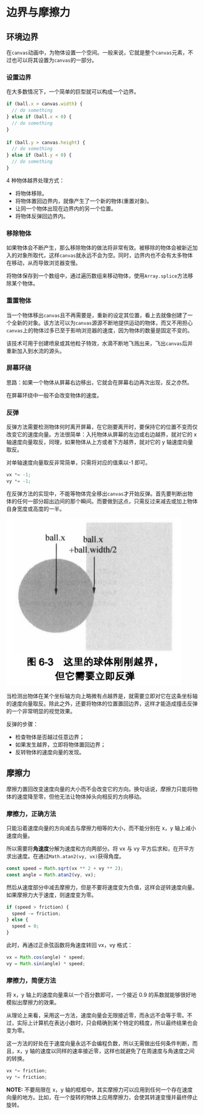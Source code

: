 # 边界与摩擦力

## 环境边界

在`canvas`动画中，为物体设置一个空间。一般来说，它就是整个`canvas`元素，不过也可以将其设置为`canvas`的一部分。

### 设置边界

在大多数情况下，一个简单的巨型就可以构成一个边界。

```js
if (ball.x > canvas.width) {
  // do something
} else if (ball.x < 0) {
  // do something
}

if (ball.y > canvas.height) {
  // do something
} else if (ball.y < 0) {
  // do something
}
```

4 种物体越界处理方式：

- 将物体移除。
- 将物体置回边界内，就像产生了一个新的物体(重置对象)。
- 让同一个物体出现在边界内的另一个位置。
- 将物体反弹回边界内。

### 移除物体

如果物体会不断产生，那么移除物体的做法将非常有效。被移除的物体会被新近加入的对象所取代，这样`canvas`就永远不会为空。同时，边界内也不会有太多物体在移动，从而导致浏览器变慢。

将物体保存到一个数组中，通过遍历数组来移动物体，使用`Array.splice`方法移除某个物体。

### 重置物体

当一个物体移出`canvas`且不再需要是，重新的设定其位置，看上去就像创建了一个全新的对象。该方法可以为`canvas`源源不断地提供运动的物体，而又不用担心`canvas`上的物体过多已至于影响浏览器的速度，因为物体的数量是固定不变的。

该技术可用于创建喷泉或其他粒子特效，水滴不断地飞溅出来，飞出`canvas`后并重新加入到水流的源头。

### 屏幕环绕

思路：如果一个物体从屏幕右边移出，它就会在屏幕右边再次出现，反之亦然。

在屏幕环绕中一般不会改变物体的速度。

### 反弹

反弹方法需要检测物体何时离开屏幕，在它刚要离开时，要保持它的位置不变而仅改变它的速度向量。方法很简单：入托物体从屏幕的左边或右边越界，就对它的 x 轴速度向量取反，同理，如果物体从上方或者下方越界，就对它的 y 轴速度向量取反。

对单轴速度向量取反非常简单，只需将对应的值乘以-1 即可。

```js
vx *= -1;
vy *= -1;
```

在反弹方法的实现中，不能等物体完全移出`canvas`才开始反弹。首先要判断出物体的任何一部分超出边间的那个瞬间。而要做到这点，只需反过来减去或加上物体自身宽度或高度的一半。

![反弹](images/反弹.png)

当检测出物体在某个坐标轴方向上略微有点越界是，就需要立即对它在这条坐标轴的速度向量取反。除此之外，还要将物体的位置置回边界，这样才能造成撞击反弹的一个非常明显的视觉效果。

反弹的步骤：

- 检查物体是否越过任意边界；
- 如果发生越界，立即将物体置回边界；
- 反转物体的速度向量的发现。

## 摩擦力

摩擦力置回改变速度向量的大小而不会改变它的方向。换句话说，摩擦力只能将物体的速度降至零，但他无法让物体掉头向相反的方向移动。

### 摩擦力，正确方法

只能沿着速度向量的方向减去与摩擦力相等的大小，而不能分别在 x，y 轴上减小速度向量。

所以需要将**角速度**分解为速度和方向两部分。将 vx 与 vy 平方后求和，在开平方求出速度。在通过`Math.atan2(vy, vx)`获得角度。

```js
const speed = Math.sqrt(vx ** 2 + vy ** 2);
const angle = Math.atan2(vy, vx);
```

然后从速度部分中减去摩擦力，但是不要将速度变为负值，这样会逆转速度向量。如果摩擦力大于速度，则速度变为零。

```js
if (speed > friction) {
  speed -= friction;
} else {
  speed = 0;
}
```

此时，再通过正余弦函数将角速度转回 vx，vy 格式：

```js
vx = Math.cos(angle) * speed;
vy = Math.sin(angle) * speed;
```

### 摩擦力，简便方法

将 x，y 轴上的速度向量乘以一个百分数即可，一个接近 0.9 的系数就能够很好地模拟出摩擦力的效果。

从理论上来看，采用这一方法，速度向量会无限接近零，而永远不会等于零。不过，实际上计算机在表达小数时，只会精确到某个特定的精度，所以最终结果也会变为零。

这一方法的好处在于速度向量永远不会编程负数，所以无需做出任何条件判断，而且，x，y 轴的速度以同样的速率接近零，这样也就避免了在周速度与角速度之间的转换。

```js
vx *= friction;
vy *= friction;
```

**NOTE:** 不要局限在 x，y 轴的框框中，其实摩擦力可以应用到任何一个存在速度向量的地方。比如，在一个旋转的物体上应用摩擦力，会使其转速变慢并最终停止旋转。
